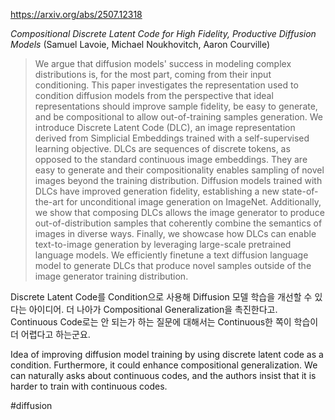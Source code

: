 https://arxiv.org/abs/2507.12318

*Compositional Discrete Latent Code for High Fidelity, Productive Diffusion Models* (Samuel Lavoie, Michael Noukhovitch, Aaron Courville)

> We argue that diffusion models' success in modeling complex distributions is, for the most part, coming from their input conditioning. This paper investigates the representation used to condition diffusion models from the perspective that ideal representations should improve sample fidelity, be easy to generate, and be compositional to allow out-of-training samples generation. We introduce Discrete Latent Code (DLC), an image representation derived from Simplicial Embeddings trained with a self-supervised learning objective. DLCs are sequences of discrete tokens, as opposed to the standard continuous image embeddings. They are easy to generate and their compositionality enables sampling of novel images beyond the training distribution. Diffusion models trained with DLCs have improved generation fidelity, establishing a new state-of-the-art for unconditional image generation on ImageNet. Additionally, we show that composing DLCs allows the image generator to produce out-of-distribution samples that coherently combine the semantics of images in diverse ways. Finally, we showcase how DLCs can enable text-to-image generation by leveraging large-scale pretrained language models. We efficiently finetune a text diffusion language model to generate DLCs that produce novel samples outside of the image generator training distribution.

Discrete Latent Code를 Condition으로 사용해 Diffusion 모델 학습을 개선할 수 있다는 아이디어. 더 나아가 Compositional Generalization을 촉진한다고. Continuous Code로는 안 되는가 하는 질문에 대해서는 Continuous한 쪽이 학습이 더 어렵다고 하는군요.

<english>
Idea of improving diffusion model training by using discrete latent code as a condition. Furthermore, it could enhance compositional generalization. We can naturally asks about continuous codes, and the authors insist that it is harder to train with continuous codes.

#diffusion 